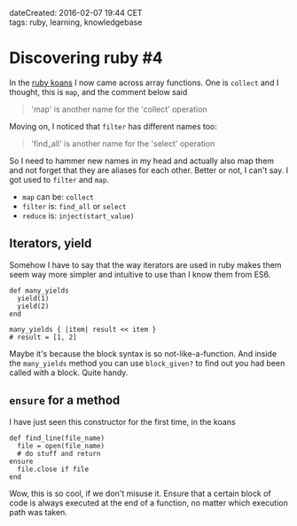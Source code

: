 dateCreated: 2016-02-07 19:44 CET  
tags: ruby, learning, knowledgebase    

# Discovering ruby #4

In the [ruby koans](http://www.rubykoans.com/) I now came across array functions. 
One is `collect` and I thought, this is `map`, and the comment below said

> 'map' is another name for the 'collect' operation

Moving on, I noticed that `filter` has different names too:

> 'find_all' is another name for the 'select' operation

So I need to hammer new names in my head and actually also map them
and not forget that they are aliases for each other.
Better or not, I can't say. I got used to `filter` and `map`.
* `map` can be: `collect`
* `filter` is: `find_all` or `select`
* `reduce` is: `inject(start_value)`

## Iterators, yield

Somehow I have to say that the way iterators are used in ruby makes them 
seem way more simpler and intuitive to use than I know them from ES6.

```
def many_yields
  yield(1)
  yield(2)
end

many_yields { |item| result << item } 
# result = [1, 2] 
```

Maybe it's because the block syntax is so not-like-a-function.
And inside the `many_yields` method you can use `block_given?` to find out
you had been called with a block. Quite handy.

## `ensure` for a method

I have just seen this constructor for the first time, in the koans

```
def find_line(file_name)
  file = open(file_name)
  # do stuff and return
ensure
  file.close if file
end
```

Wow, this is so cool, if we don't misuse it.
Ensure that a certain block of code is always executed at the end of a function,
no matter which execution path was taken.

